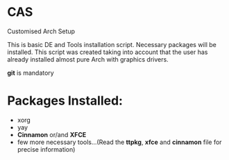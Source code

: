 # CAS
Customised Arch Setup


This is basic DE and Tools installation script. Necessary packages will be installed.
This script was created taking into account that the user has already installed almost pure Arch with graphics drivers.

**git** is mandatory

# Packages Installed:
   * xorg
   * yay
   * **Cinnamon** or/and **XFCE**
   * few more necessary tools...(Read the **ttpkg**, **xfce** and **cinnamon** file for precise information)
